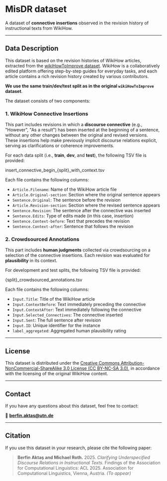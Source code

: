 # MisDR dataset

A dataset of **connective insertions** observed in the revision history of instructional texts from WikiHow.

---

##  Data Description

This dataset is based on the revision histories of WikiHow articles, extracted from the [wikiHowToImprove dataset](https://github.com/irshadbhat/wikiHowToImprove). WikiHow is a collaboratively edited platform offering step-by-step guides for everyday tasks, and each article contains a rich revision history created by various contributors.

**We use the same train/dev/test split as in the original `wikiHowToImprove` dataset**.

The dataset consists of two components:

### 1. WikiHow Connective Insertions

This part includes revisions in which a **discourse connective** (e.g., "However", "As a result") has been inserted at the beginning of a sentence, without any other changes between the original and revised versions. These insertions help make previously implicit discourse relations explicit, serving as clarifications or coherence improvements.

For each data split (i.e., **train**, **dev**, and **test**), the following TSV file is provided:

insert_connective_begin_{split}_with_context.tsv

Each file contains the following columns:

- `Article.Filename`: Name of the WikiHow article file  
- `Article.Original-section`: Section where the original sentence appears  
- `Sentence.Original`: The sentence before the revision  
- `Article.Revision-section`: Section where the revised sentence appears  
- `Sentence.Revision`: The sentence after the connective was inserted  
- `Sentence.Edits`: Type of edits made (in this case, insertion)  
- `Sentence.Context-before`: Text that precedes the revision  
- `Sentence.Context-after`: Sentence that follows the revision  



### 2. Crowdsourced Annotations

This part includes **human judgments** collected via crowdsourcing on a selection of the connective insertions. Each revision was evaluated for **plausibility** in its context.

For development and test splits, the following TSV file is provided:

{split}_crowdsourced_annotations.tsv

Each file contains the following columns:

- `Input.Title`: Title of the WikiHow article  
- `Input.ContextBefore`: Text immediately preceding the connective  
- `Input.ContextAfter`: Text immediately following the connective  
- `Input.Selected_Connectives`: The connective inserted  
- `Input.Sent`: The full sentence after revision  
- `Input.ID`: Unique identifier for the instance  
- `label_aggregated`: Aggregated human plausibility rating  

---

## License

This dataset is distributed under the [Creative Commons Attribution-NonCommercial-ShareAlike 3.0 License (CC BY-NC-SA 3.0)](https://creativecommons.org/licenses/by-nc-sa/3.0/), in accordance with the licensing of the original WikiHow content.

---

## Contact

If you have any questions about this dataset, feel free to contact:

📧 **berfin.aktas@utn.de**

---

## Citation

If you use this dataset in your research, please cite the following paper:

> **Berfin Aktaş and Michael Roth.** 2025. *Clarifying Underspecified Discourse Relations in Instructional Texts*. Findings of the Association for Computational Linguistics: ACL 2025. Association for Computational Linguistics, Vienna, Austria. *(To appear)*


